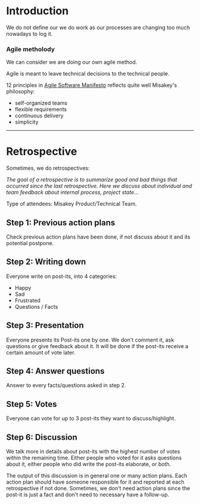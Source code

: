 # Introduction

We do not define our we do work as our processes are changing too much nowadays to log it.

### Agile metholody
We can consider we are doing our own agile method.

Agile is meant to leave technical decisions to the technical people.

12 principles in [Agile Software Manifesto](https://agilemanifesto.org/principles.html) reflects quite well Misakey's philosophy:
- self-organized teams
- flexible requirements
- continuous delivery
- simplicity

_____
# Retrospective
Sometimes, we do retrospectives:

_The goal of a retrospective is to summarize good and bad things that occurred since the last retrospective. Here we discuss about individual and team feedback about internal process, project state..._

Type of attendees: Misakey Product/Technical Team.

## Step 1: Previous action plans
Check previous action plans have been done, if not discuss about it and its potential postpone.

## Step 2: Writing down
Everyone write on post-its, into 4 categories:
* Happy
* Sad
* Frustrated
* Questions / Facts

## Step 3: Presentation
Everyone presents its Post-its one by one.
We don't comment it, ask questions or give feedback about it. It will be done if the post-its receive a certain amount of vote later.

## Step 4: Answer questions
Answer to every facts/questions asked in step 2.

## Step 5: Votes
Everyone can vote for up to 3 post-its they want to discuss/highlight.

## Step 6: Discussion
We talk more in details about post-its with the highest number of votes within the remaining time.
Either people who voted for it asks questions about it, either people who did write the post-its elaborate, or both.

The output of this discussion is in general one or many action plans. Each action plan should have someone responsible for it and reported at each retrospective if not done.
Sometimes, we don't need action plans since the post-it is just a fact and don't need to necessary have a follow-up.